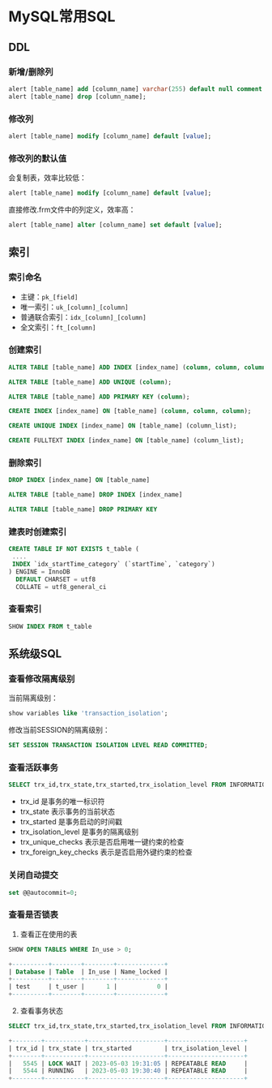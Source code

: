 
# MySQL常用SQL

## DDL

### 新增/删除列
```sql
alert [table_name] add [column_name] varchar(255) default null comment '';
alert [table_name] drop [column_name];
```

### 修改列
```sql
alert [table_name] modify [column_name] default [value];
```

### 修改列的默认值
会复制表，效率比较低：
```sql
alert [table_name] modify [column_name] default [value];
```

直接修改.frm文件中的列定义，效率高：
```sql
alert [table_name] alter [column_name] set default [value];
```

## 索引

### 索引命名
- 主键：`pk_[field]`
- 唯一索引：`uk_[column]_[column]`
- 普通联合索引：`idx_[column]_[column]`
- 全文索引：`ft_[column]`

### 创建索引
```sql
ALTER TABLE [table_name] ADD INDEX [index_name] (column, column, column);

ALTER TABLE [table_name] ADD UNIQUE (column);

ALTER TABLE [table_name] ADD PRIMARY KEY (column);

CREATE INDEX [index_name] ON [table_name] (column, column, column);

CREATE UNIQUE INDEX [index_name] ON [table_name] (column_list);

CREATE FULLTEXT INDEX [index_name] ON [table_name] (column_list);
```

### 删除索引
```sql
DROP INDEX [index_name] ON [table_name]

ALTER TABLE [table_name] DROP INDEX [index_name]

ALTER TABLE [table_name] DROP PRIMARY KEY
```

### 建表时创建索引
```sql
CREATE TABLE IF NOT EXISTS t_table (
 ....
 INDEX `idx_startTime_category` (`startTime`, `category`)
) ENGINE = InnoDB
  DEFAULT CHARSET = utf8
  COLLATE = utf8_general_ci
```

### 查看索引
```sql
SHOW INDEX FROM t_table
```

## 系统级SQL

### 查看修改隔离级别
当前隔离级别：
```sql
show variables like 'transaction_isolation';
```

修改当前SESSION的隔离级别：
```sql
SET SESSION TRANSACTION ISOLATION LEVEL READ COMMITTED;
```

### 查看活跃事务
```sql
SELECT trx_id,trx_state,trx_started,trx_isolation_level FROM INFORMATION_SCHEMA.INNODB_TRX;
```
- trx_id 是事务的唯一标识符
- trx_state 表示事务的当前状态
- trx_started 是事务启动的时间戳
- trx_isolation_level 是事务的隔离级别
- trx_unique_checks 表示是否启用唯一键约束的检查
- trx_foreign_key_checks 表示是否启用外键约束的检查

### 关闭自动提交
```sql
set @@autocommit=0;
```


### 查看是否锁表
1. 查看正在使用的表
```sql
SHOW OPEN TABLES WHERE In_use > 0;

+----------+--------+--------+-------------+
| Database | Table  | In_use | Name_locked |
+----------+--------+--------+-------------+
| test     | t_user |      1 |           0 |
+----------+--------+--------+-------------+
```

2. 查看事务状态
```sql
SELECT trx_id,trx_state,trx_started,trx_isolation_level FROM INFORMATION_SCHEMA.INNODB_TRX;

+--------+-----------+---------------------+---------------------+
| trx_id | trx_state | trx_started         | trx_isolation_level |
+--------+-----------+---------------------+---------------------+
|   5545 | LOCK WAIT | 2023-05-03 19:31:05 | REPEATABLE READ     |
|   5544 | RUNNING   | 2023-05-03 19:30:40 | REPEATABLE READ     |
+--------+-----------+---------------------+---------------------+